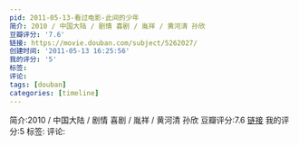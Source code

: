 ```yaml
---
pid: 2011-05-13-看过电影-此间的少年
简介: 2010 / 中国大陆 / 剧情 喜剧 / 胤祥 / 黄河清 孙欣
豆瓣评分: '7.6'
链接: https://movie.douban.com/subject/5262027/
创建时间: '2011-05-13 16:25:56'
我的评分: '5'
标签:
评论:
tags: [douban]
categories: [timeline]
---
```

简介:2010 / 中国大陆 / 剧情 喜剧 / 胤祥 / 黄河清 孙欣
豆瓣评分:7.6
[链接](https://movie.douban.com/subject/5262027/)
我的评分:5
标签:
评论:
